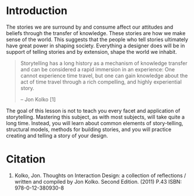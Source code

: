 # Introduction

The stories we are surround by and consume affect our attitudes and beliefs through the transfer of knowledge. These stories are how we make sense of the world. This suggests that the people who tell stories ultimately have great power in shaping society. Everything a designer does will be in support of telling stories and by extension, shape the world we inhabit.

> Storytelling has a long history as a mechanism of knowledge transfer and can be considered a rapid immersion in an experience: One cannot experience time travel, but one can gain knowledge about the act of time travel through a rich compelling, and highly experiential story.
>   
>   – Jon Kolko [1]

The goal of this lesson is not to teach you every facet and application of storytelling. Mastering this subject, as with most subjects, will take quite a long time. Instead, you will learn about common elements of story-telling, structural models, methods for building stories, and you will practice creating and telling a story of your design.


# Citation

1. Kolko, Jon. Thoughts on Interaction Design: a collection of reflections / written and compiled by Jon Kolko. Second Edition. (2011) P.43 ISBN: 978-0-12-380930-8